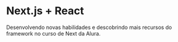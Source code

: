 # Next.js + React

Desenvolvendo novas habilidades e descobrindo mais recursos do framework no curso de Next da Alura.